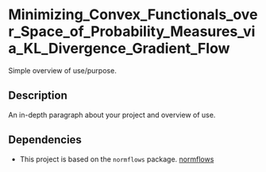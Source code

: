 # Minimizing_Convex_Functionals_over_Space_of_Probability_Measures_via_KL_Divergence_Gradient_Flow

Simple overview of use/purpose.

## Description

An in-depth paragraph about your project and overview of use.


## Dependencies

* This project is based on the `normflows` package. [normflows](https://github.com/VincentStimper/normalizing-flows/tree/master)
